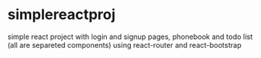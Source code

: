 # simplereactproj
simple react project with login and signup pages, phonebook and todo list (all are separeted components)
using react-router and react-bootstrap

